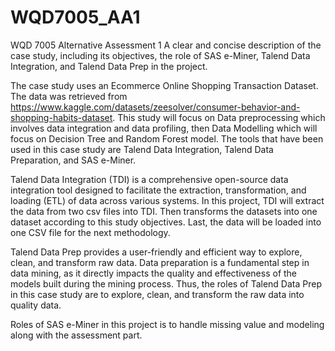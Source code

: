 # WQD7005_AA1
WQD 7005 Alternative Assessment 1
A clear and concise description of the case study, including its objectives, the role of SAS e-Miner, Talend Data Integration, and Talend Data Prep in the project.

The case study uses an Ecommerce Online Shopping Transaction Dataset. The data was retrieved from https://www.kaggle.com/datasets/zeesolver/consumer-behavior-and-shopping-habits-dataset. This study will focus on Data preprocessing which involves data integration and data profiling, then Data Modelling which will focus on Decision Tree and Random Forest model. The tools that have been used in this case study are Talend Data Integration, Talend Data Preparation, and SAS e-Miner.

Talend Data Integration (TDI) is a comprehensive open-source data integration tool designed to facilitate the extraction, transformation, and loading (ETL) of data across various systems. In this project, TDI will extract the data from two csv files into TDI. Then transforms the datasets into one dataset according to this study objectives. Last, the data will be loaded into one CSV file for the next methodology.

Talend Data Prep provides a user-friendly and efficient way to explore, clean, and transform raw data. Data preparation is a fundamental step in data mining, as it directly impacts the quality and effectiveness of the models built during the mining process. Thus, the roles of Talend Data Prep in this case study are to explore, clean, and transform the raw data into quality data.

Roles of SAS e-Miner in this project is to handle missing value and modeling along with the assessment part.

